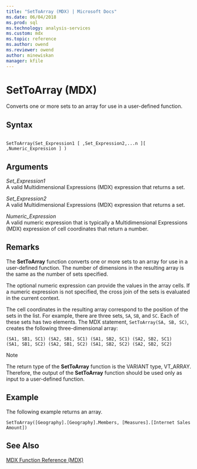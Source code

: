 ```yaml
---
title: "SetToArray (MDX) | Microsoft Docs"
ms.date: 06/04/2018
ms.prod: sql
ms.technology: analysis-services
ms.custom: mdx
ms.topic: reference
ms.author: owend
ms.reviewer: owend
author: minewiskan
manager: kfile
---
```

# SetToArray (MDX)


  Converts one or more sets to an array for use in a user-defined function.  
  
## Syntax  
  
```  
  
SetToArray(Set_Expression1 [ ,Set_Expression2,...n ][ ,Numeric_Expression ] )  
```  
  
## Arguments  
 *Set_Expression1*  
 A valid Multidimensional Expressions (MDX) expression that returns a set.  
  
 *Set_Expression2*  
 A valid Multidimensional Expressions (MDX) expression that returns a set.  
  
 *Numeric_Expression*  
 A valid numeric expression that is typically a Multidimensional Expressions (MDX) expression of cell coordinates that return a number.  
  
## Remarks  
 The **SetToArray** function converts one or more sets to an array for use in a user-defined function. The number of dimensions in the resulting array is the same as the number of sets specified.  
  
 The optional numeric expression can provide the values in the array cells. If a numeric expression is not specified, the cross join of the sets is evaluated in the current context.  
  
 The cell coordinates in the resulting array correspond to the position of the sets in the list. For example, there are three sets, `SA`, `SB`, and `SC`. Each of these sets has two elements. The MDX statement, `SetToArray(SA, SB, SC)`, creates the following three-dimensional array:  
  
```  
(SA1, SB1, SC1) (SA2, SB1, SC1) (SA1, SB2, SC1) (SA2, SB2, SC1)   
(SA1, SB1, SC2) (SA2, SB1, SC2) (SA1, SB2, SC2) (SA2, SB2, SC2)   
```  
  
> [!NOTE]  
>  The return type of the **SetToArray** function is the VARIANT type, VT_ARRAY. Therefore, the output of the **SetToArray** function should be used only as input to a user-defined function.  
  
## Example  
 The following example returns an array.  
  
```  
SetToArray([Geography].[Geography].Members, [Measures].[Internet Sales Amount])  
```  
  
## See Also  
 [MDX Function Reference &#40;MDX&#41;](../mdx/mdx-function-reference-mdx.md)  
  
  
